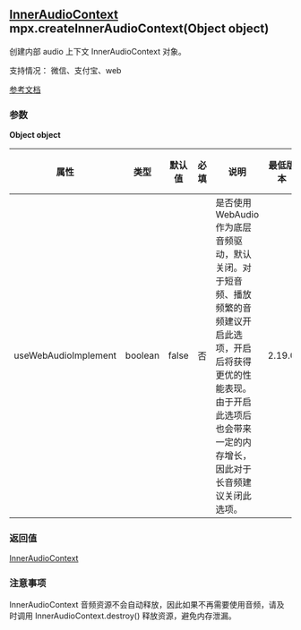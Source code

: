 ## [InnerAudioContext](https://developers.weixin.qq.com/miniprogram/dev/api/media/audio/InnerAudioContext.html) mpx.createInnerAudioContext(Object object)

创建内部 audio 上下文 InnerAudioContext 对象。

支持情况： 微信、支付宝、web

[参考文档](https://developers.weixin.qq.com/miniprogram/dev/api/media/audio/wx.createInnerAudioContext.html)

### 参数
**Object object**

| 属性 | 类型 | 默认值 | 必填 | 说明 | 最低版本 | 支付宝 | web |
| --- | --- | --- | --- | --- | --- | --- | --- |
| useWebAudioImplement | boolean | false | 否 | 是否使用 WebAudio 作为底层音频驱动，默认关闭。对于短音频、播放频繁的音频建议开启此选项，开启后将获得更优的性能表现。由于开启此选项后也会带来一定的内存增长，因此对于长音频建议关闭此选项。 | 2.19.0 | **<span style="color: red;">✗</span>** | **<span style="color: red;">✗</span>** |

### 返回值
[InnerAudioContext](https://developers.weixin.qq.com/miniprogram/dev/api/media/audio/InnerAudioContext.html)

### 注意事项
InnerAudioContext 音频资源不会自动释放，因此如果不再需要使用音频，请及时调用 InnerAudioContext.destroy() 释放资源，避免内存泄漏。
